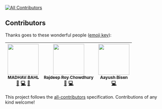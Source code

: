 
[![All Contributors](https://img.shields.io/badge/all_contributors-3-orange.svg?style=flat-square)](#contributors)
## Contributors

Thanks goes to these wonderful people ([emoji key](https://github.com/kentcdodds/all-contributors#emoji-key)):

<!-- ALL-CONTRIBUTORS-LIST:START - Do not remove or modify this section -->
<!-- prettier-ignore -->
| [<img src="https://avatars2.githubusercontent.com/u/26179770?v=4" width="100px;"/><br /><sub><b>MADHAV BAHL</b></sub>](http://madhavbahl.tech/)<br />[📖](https://github.com/MadhavBahlMD/DailyCodes/commits?author=MadhavBahlMD "Documentation") [💻](https://github.com/MadhavBahlMD/DailyCodes/commits?author=MadhavBahlMD "Code") [🎨](#design-MadhavBahlMD "Design") | [<img src="https://avatars2.githubusercontent.com/u/32531173?v=4" width="100px;"/><br /><sub><b>Rajdeep Roy Chowdhury</b></sub>](http://www.linkedin.com/in/razdeeproychowdhury)<br />[📖](https://github.com/MadhavBahlMD/DailyCodes/commits?author=Razdeep "Documentation") [💻](https://github.com/MadhavBahlMD/DailyCodes/commits?author=Razdeep "Code") | [<img src="https://avatars2.githubusercontent.com/u/41341387?v=4" width="100px;"/><br /><sub><b>Aayush Bisen</b></sub>](https://github.com/aayushbisen)<br />[💻](https://github.com/MadhavBahlMD/DailyCodes/commits?author=aayushbisen "Code") |
| :---: | :---: | :---: |
<!-- ALL-CONTRIBUTORS-LIST:END -->

This project follows the [all-contributors](https://github.com/kentcdodds/all-contributors) specification. Contributions of any kind welcome!